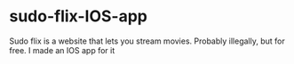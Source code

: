 # sudo-flix-IOS-app
Sudo flix is a website that lets you stream movies. Probably illegally, but for free. I made an IOS app for it
